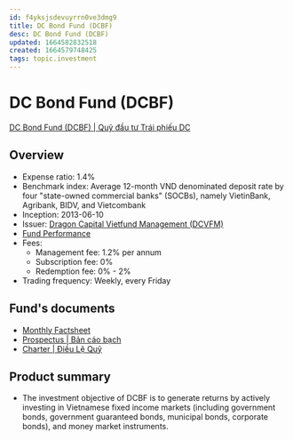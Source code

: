 ```yaml
---
id: f4yksjsdevuyrrn0ve3dmg9
title: DC Bond Fund (DCBF)
desc: DC Bond Fund (DCBF)
updated: 1664582832518
created: 1664579748425
tags: topic.investment
---
```

# DC Bond Fund (DCBF)

[DC Bond Fund (DCBF) | Quỹ đầu tư Trái phiếu DC](https://dragoncapital.com.vn/en/dc-bond-fund-dcbf/dcbf-overview/)

## Overview

- Expense ratio: 1.4%
- Benchmark index: Average 12-month VND denominated deposit rate by four "state-owned commercial banks" (SOCBs), namely VietinBank, Agribank, BIDV, and Vietcombank
- Inception: 2013-06-10
- Issuer: [Dragon Capital Vietfund Management (DCVFM)](https://dragoncapital.com.vn/en/)
- [Fund Performance](https://dragoncapital.com.vn/quy-dau-tu-trai-phieu-dc-dcbf/dcbf-ket-qua-hoat-dong/)
- Fees:
    - Management fee: 1.2% per annum
    - Subscription fee: 0%
    - Redemption fee: 0% - 2%
- Trading frequency: Weekly, every Friday

## Fund's documents

- [Monthly Factsheet](https://dragoncapital.com.vn/en/dcbf-fund-performance/)
- [Prospectus | Bản cáo bạch](https://vfmcomvnaz.azureedge.net/dcvfmcomvn/uploads/vfm_files/report/2022/06/DCBF_20220706.pdf)
- [Charter | Điều Lệ Quỹ](https://vfmcomvnaz.azureedge.net/dcvfmcomvn/uploads/vfm_files/report/2022/05/DCBF_Dieu-le_2022-AGM2.pdf)

## Product summary

- The investment objective of DCBF is to generate returns by actively investing in Vietnamese fixed income markets (including government bonds, government guaranteed bonds, municipal bonds, corporate bonds), and money market instruments.